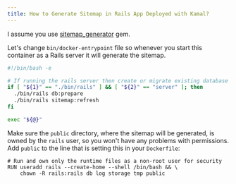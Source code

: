 ```yaml
---
title: How to Generate Sitemap in Rails App Deployed with Kamal?
---
```

I assume you use [sitemap_generator](https://github.com/kjvarga/sitemap_generator) gem.

Let's change `bin/docker-entrypoint` file so whenever you start this container as a Rails server it will generate the sitemap.

```bash
#!/bin/bash -e

# If running the rails server then create or migrate existing database
if [ "${1}" == "./bin/rails" ] && [ "${2}" == "server" ]; then
  ./bin/rails db:prepare
  ./bin/rails sitemap:refresh
fi

exec "${@}"
```
Make sure the `public` directory, where the sitemap will be generated, is owned by the `rails` user, so you won't have any problems with permissions. Add `public` to the line that is setting this in your `Dockerfile`:


```
# Run and own only the runtime files as a non-root user for security
RUN useradd rails --create-home --shell /bin/bash && \
    chown -R rails:rails db log storage tmp public
```
